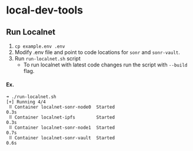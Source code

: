 # local-dev-tools

## Run Localnet

1. `cp example.env .env`
2. Modify .env file and point to code locations for `sonr` and `sonr-vault`.
3. Run `run-localnet.sh` script
    * To run localnet with latest code changes run the script with `--build` flag.

#### Ex.
```shell
➜ ./run-localnet.sh
[+] Running 4/4
 ⠿ Container localnet-sonr-node0  Started                                     0.3s
 ⠿ Container localnet-ipfs        Started                                     0.3s
 ⠿ Container localnet-sonr-node1  Started                                     0.7s
 ⠿ Container localnet-sonr-vault  Started                                     0.6s
```

